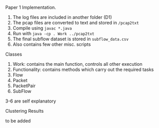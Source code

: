 Paper 1 Implementation.

1. The log files are included in another folder (D1)
2. The pcap files are converted to text and stored in `/pcap2txt` 
2. Compile using `javac *.java`
3. Run with `java -cp . Work ../pcap2txt`
4. The final subflow dataset is stored in `subflow_data.csv`
5. Also contains few other misc. scripts

Classes

1. Work: contains the main function, controls all other execution
2. Functionality: contains methods which carry out the required tasks 
3. Flow
4. Packet
5. PacketPair
6. SubFlow

3-6 are self explanatory

Clustering Results

to be added
